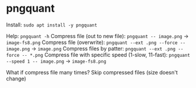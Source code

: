 # pngquant

Install: `sudo apt install -y pngquant`

Help: `pngquant -h`
Compress file (out to new file): `pngquant -- image.png` -> `image-fs8.png`
Compress file (overwrite): `pngquant --ext .png --force -- image.png`  -> `image.png`
Compress files by patter: `pngquant --ext .png --force -- *.png`
Compress file with specific speed (1-slow, 11-fast): `pngquant --speed 1 -- image.png` -> `image-fs8.png`

What if compress file many times? Skip compressed files (size doesn't change)
